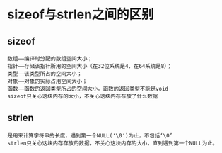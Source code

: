 # sizeof与strlen之间的区别

## sizeof

    数组——编译时分配的数组空间大小；
    指针——存储该指针所用的空间大小（在32位系统是4，在64系统是8）；
    类型——该类型所占的空间大小；
    对象——对象的实际占用空间大小；
    函数——函数的返回类型所占的空间大小。函数的返回类型不能是void
    sizeof只关心这块内存的大小，不关心这块内存存放了什么数据

## strlen

    是用来计算字符串的长度，遇到第一个NULL('\0')为止，不包括‘\0’
    strlen只关心这块内存存放的数据，不关心这块内存的大小，直到遇到第一个NULL为止。
